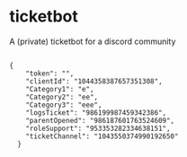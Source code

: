 # ticketbot
A (private) ticketbot for a discord community

<code>
{
    "token": "",
    "clientId": "1044358387657351308",
    "Category1": "e",
    "Category2": "ee",
    "Category3": "eee",
    "logsTicket": "986199987459342386",    
    "parentOpened": "986187601763524609",     
    "roleSupport": "953353282334638151",
    "ticketChannel": "1043550374990192650"
  }
  <code/>
